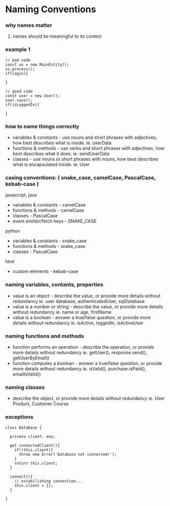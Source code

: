 # Naming Conventions

### why names matter

1. names should be meaningful to its context

### example 1

    // bad code
    const us = new MainEntity();
    us.process();
    if(login){

    }

    // good code
    const user = new User();
    user.save();
    if(isLoggedIn){

    }

### how to name things correctly

- variables & constants - use nouns and short phrases with adjectives, how best describes what is inside. ie. userData
- functions & methods - use verbs and short phrases with adjectives, how best describes what it does. ie. sendUserData
- classes - use nouns or short phrases with nouns, how best describes what is encapsulated inside. ie. User

### casing conventions: ( snake_case, camelCase, PascalCase, kebab-case )

javascript, java

- variables & constants - camelCase
- functions & methods - camelCase
- classes - PascalCase
- event emitter/fetch keys - SNAKE_CASE

python

- variables & constants - snake_case
- functions & methods - snake_case
- classes - PascalCase

html

- custom elements - kebab-case

### naming variables, contants, properties

- value is an object - describe the value, or provide more details without redundancy ie. user database, authenticatedUser, sqlDatabase
- value is a number or string - describe the value, or provide more details without redundancy ie. name or age, firstName
- value is a boolean - answer a true/false question, or provide more details without redundancy ie. isActive, loggedIn, isActiveUser

### naming functions and methods

- function performs an operation - describe the operation, or provide more details without redundancy ie. getUser(), response.send(), getUserByEmail()
- function computes a boolean - answer a true/false question, or provide more details without redundancy ie. isValid(), purchase.isPaid(), emailIsValid()

### naming classes

- describe the object, or provide more details without redundancy ie. User Product, Customer Course

### exceptions

    class Database {

      private client: any;

      get connectedClient(){
        if(!this.client){
          throw new Error('Database not connected!');
        }
        return this.client;
      }

      connect(){
        // estabilishing connection...
        this.client = {};
      }

    }
